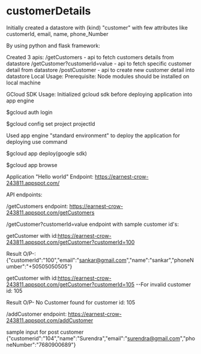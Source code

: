 # customerDetails
Initially created a datastore with (kind) "customer" with few attributes like customerId, email, name, phone_Number

By using python and flask framework:

Created 3 apis:
/getCustomers - api to fetch customers details from datastore
/getCustomer?customerId=value - api to fetch specific customer detail from datastore
/postCustomer - api to create new customer detail into datastore
Local Usage: Prerequisite: Node modules should be installed on local machine

GCloud SDK Usage: Initialized gcloud sdk before deploying application into app engine

$gcloud auth login

$gcloud config set project projectId

Used app engine "standard environment" to deploy the application for deploying use command

$gcloud app deploy(google sdk)

$gcloud app browse

Application "Hello world" Endpoint: https://earnest-crow-243811.appspot.com/

API endpoints:

/getCustomers endpoint: https://earnest-crow-243811.appspot.com/getCustomers

/getCustomer?customerId=value endpoint with sample customer id's:

getCustomer with id:https://earnest-crow-243811.appspot.com/getCustomer?customerId=100

Result O/P-: {"customerId":"100","email":"sankar@gmail.com","name":"sankar","phoneNumber":"+50505050505"}

getCustomer with id:https://earnest-crow-243811.appspot.com/getCustomer?customerId=105  --For invalid customer id: 105

Result O/P-  No Customer found for customer id: 105

/addCustomer endpoint: https://earnest-crow-243811.appspot.com/addCustomer

sample input for post customer {"customerid":"104","name":"Surendra","email":"surendra@gmail.com","phoneNumber":"7680900689"}
